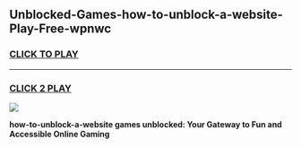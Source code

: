 
## Unblocked-Games-how-to-unblock-a-website-Play-Free-wpnwc
<h3>
<a href="https://premium76.site?title=how-to-unblock-a-website&ref=18A1">CLICK TO PLAY</a></h3>
<hr>

<h3>
<a href="https://premium76.site?title=how-to-unblock-a-website&ref=18A1">CLICK 2 PLAY</a>
  
</h3>

<a href="https://premium76.site?title=how-to-unblock-a-website&ref=18A1"><img src="https://clearcache.store/games.png"></a>


**how-to-unblock-a-website games unblocked: Your Gateway to Fun and Accessible Online Gaming**

